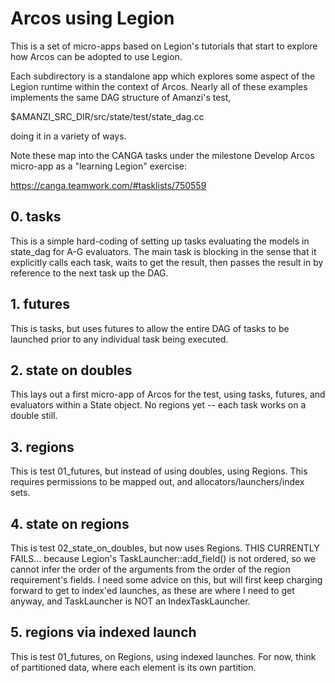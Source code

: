 # Arcos using Legion

This is a set of micro-apps based on Legion's tutorials that start to
explore how Arcos can be adopted to use Legion.

Each subdirectory is a standalone app which explores some aspect of
the Legion runtime within the context of Arcos.  Nearly all of these
examples implements the same DAG structure of Amanzi's test,

$AMANZI_SRC_DIR/src/state/test/state_dag.cc

doing it in a variety of ways.


Note these map into the CANGA tasks under the milestone Develop Arcos
micro-app as a "learning Legion" exercise:

https://canga.teamwork.com/#tasklists/750559

## 0. tasks

This is a simple hard-coding of setting up tasks evaluating the models
in state_dag for A-G evaluators.  The main task is blocking in the
sense that it explicitly calls each task, waits to get the result,
then passes the result in by reference to the next task up the DAG.

## 1. futures

This is tasks, but uses futures to allow the entire DAG of tasks to be
launched prior to any individual task being executed.

## 2. state on doubles

This lays out a first micro-app of Arcos for the test, using tasks,
futures, and evaluators within a State object.  No regions yet -- each
task works on a double still.


## 3. regions

This is test 01_futures, but instead of using doubles, using Regions.
This requires permissions to be mapped out, and allocators/launchers/index sets.


## 4. state on regions

This is test 02_state_on_doubles, but now uses Regions.  THIS
CURRENTLY FAILS...  because Legion's TaskLauncher::add_field() is not
ordered, so we cannot infer the order of the arguments from the order
of the region requirement's fields.  I need some advice on this, but
will first keep charging forward to get to index'ed launches, as these
are where I need to get anyway, and TaskLauncher is NOT an
IndexTaskLauncher.

## 5. regions via indexed launch

This is test 01_futures, on Regions, using indexed launches.  For now,
think of partitioned data, where each element is its own partition.

